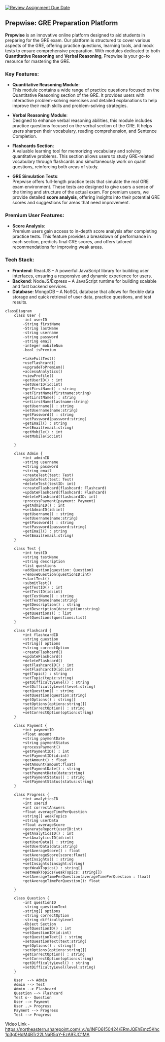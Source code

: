 [![Review Assignment Due Date](https://classroom.github.com/assets/deadline-readme-button-22041afd0340ce965d47ae6ef1cefeee28c7c493a6346c4f15d667ab976d596c.svg)](https://classroom.github.com/a/DIHvCS29)

## Prepwise: GRE Preparation Platform

**Prepwise** is an innovative online platform designed to aid students in preparing for the GRE exam. Our platform is structured to cover various aspects of the GRE, offering practice questions, learning tools, and mock tests to ensure comprehensive preparation. With modules dedicated to both **Quantitative Reasoning** and **Verbal Reasoning**, Prepwise is your go-to resource for mastering the GRE.

### Key Features:

- **Quantitative Reasoning Module**:  
  This module contains a wide range of practice questions focused on the Quantitative Reasoning section of the GRE. It provides users with interactive problem-solving exercises and detailed explanations to help improve their math skills and problem-solving strategies.

- **Verbal Reasoning Module**:  
  Designed to enhance verbal reasoning abilities, this module includes practice questions focused on the verbal section of the GRE. It helps users sharpen their vocabulary, reading comprehension, and Sentence Completion.

- **Flashcards Section**:  
  A valuable learning tool for memorizing vocabulary and solving quantitative problems. This section allows users to study GRE-related vocabulary through flashcards and simultaneously work on quant questions, reinforcing both areas of study.

- **GRE Simulation Tests**:  
  Prepwise offers full-length practice tests that simulate the real GRE exam environment. These tests are designed to give users a sense of the timing and structure of the actual exam. For premium users, we provide detailed **score analysis**, offering insights into their potential GRE scores and suggestions for areas that need improvement.

### Premium User Features:

- **Score Analysis**:  
  Premium users gain access to in-depth score analysis after completing practice tests. This feature provides a breakdown of performance in each section, predicts final GRE scores, and offers tailored recommendations for improving weak areas.

### Tech Stack:

- **Frontend**: ReactJS – A powerful JavaScript library for building user interfaces, ensuring a responsive and dynamic experience for users.
- **Backend**: NodeJS/Express – A JavaScript runtime for building scalable and fast backend services.
- **Database**: MongoDB – A NoSQL database that allows for flexible data storage and quick retrieval of user data, practice questions, and test results.

```mermaid
classDiagram
    class User {
        -int userID
        -String firstName
        -String lastName
        -string username
        -string password
        -string email
        -integer mobileNum
        -bool isPremium

        +takeFullTest()
        +useFlashcard()
        +upgradeToPremium()
        +accessAnalytics()
        +viewProfile()
        +getUserID() : int
        +setUserID(id:int)
        +getFirstName() : string
        +setFirstName(firstname:string)
        +getLirstName() : string
        +setLirstName(lastname:string)
        +getUsername() : string
        +setUsername(name:string)
        +getPassword() : string
        +setPassword(password:string)
        +getEmail() : string
        +setEmail(email:string)
        +getMobile() : int
        +setMobile(id:int)

    }

    class Admin {
        +int adminID
        +string username
        +string password
        +string email
        +createTest(test: Test)
        +updateTest(test: Test)
        +deleteTest(testID: int)
        +createFlashcard(flashcard: Flashcard)
        +updateFlashcard(flashcard: Flashcard)
        +deleteFlashcard(flashcardID: int)
        +processPayment(payment: Payment)
        +getAdminID() : int
        +setAdminID(id:int)
        +getUsername() : string
        +setUsername(name:string)
        +getPassword() : string
        +setPassword(password:string)
        +getEmail() : string
        +setEmail(email:string)
    }

    class Test {
        +int testID
        +string testName
        +string description
        +list questions
        +addQuestion(question: Question)
        +removeQuestion(questionID:int)
        +startTest()
        +submitTest()
        +getTestID() : int
        +setTestID(id:int)
        +getTestName() : string
        +setTestName(name:string)
        +getDescription() : string
        +setDescription(description:string)
        +getQuestions() : list
        +setQuestions(questions:list)
    }

    class Flashcard {
        +int flashcardID
        +string question
        +string[] options
        +string correctOption
        +createFlashcard()
        +updateFlashcard()
        +deleteFlashcard()
        +getFlashcardID() : int
        +setFlashcardID(id:int)
        +getTopic() : string
        +setTopic(topic:string)
        +getDifficultyLevel() : string
        +setDifficultyLevel(level:string)
        +getQuestion() : string
        +setQuestion(question:string)
        +getOptions() : string[]
        +setOptions(options:string[])
        +getCorrectOption() : string
        +setCorrectOption(option:string)
    }

    class Payment {
        +int paymentID
        +float amount
        +string paymentDate
        +string paymentStatus
        +processPayment()
        +getPaymentID() : int
        +setPaymentID(id:int)
        +getAmount() : float
        +setAmount(amount:float)
        +getPaymentDate() : string
        +setPaymentDate(date:string)
        +getPaymentStatus() : string
        +setPaymentStatus(status:string)
    }

    class Progress {
        +int analyticsID
        +int userId
        +int correctAnswers
        +float averageTimePerQuestion
        +string[] weakTopics
        +string userData
        +float averageScore
        +generateReport(userID:int)
        +getAnalyticsID() : int
        +setAnalyticsID(id:int)
        +getUserData() : string
        +setUserData(data:string)
        +getAverageScore() : float
        +setAverageScore(score:float)
        +getInsights() : string
        +setInsights(insight:string)
        +getWeakTopics() : string[]
        +setWeakTopics(weakTopics: string[])
        +setAverageTimePerQuestion(averageTimePerQuestion : float)
        +getAverageTimePerQuestion(): float

    }

    class Question {
        -int questionID
        -string questionText
        -string[] options
        -string correctOption
        -string difficultyLevel
        -Object Section
        +getQuestionID() : int
        +setQuestionID(id:int)
        +getQuestionText() : string
        +setQuestionText(text:string)
        +getOptions() : string[]
        +setOptions(options:string[])
        +getCorrectOption() : string
        +setCorrectOption(option:string)
        +getDifficultyLevel() : string
        +setDifficultyLevel(level:string)
    }

    User  --> Admin
    Admin --> Test
    Admin --> Flashcard
    Question --> Flashcard
    Test o-- Question
    User --> Payment
    User ..> Progress
    Payment --> Progress
    Test --> Progress

```

Video Link - https://northeastern.sharepoint.com/:v:/s/INFO6150424/ERmJQEhEmz5Khc1p3g0HdM4BTr22LNaR5qY-EzA97JC1MA
